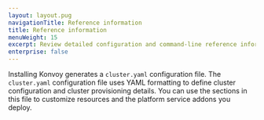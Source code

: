 ```yaml
---
layout: layout.pug
navigationTitle: Reference information
title: Reference information
menuWeight: 15
excerpt: Review detailed configuration and command-line reference information
enterprise: false
---
```


Installing Konvoy generates a `cluster.yaml` configuration file.
The `cluster.yaml` configuration file uses YAML formatting to define cluster configuration and cluster provisioning details.
You can use the sections in this file to customize resources and the platform service addons you deploy.
